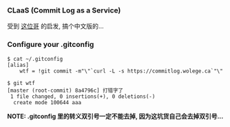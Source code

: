 ### CLaaS (Commit Log as a Service)

受到 [这位哥](http://whatthecommit.com/index.txt) 的启发, 搞个中文版的...

### Configure your .gitconfig

```
$ cat ~/.gitconfig
[alias]
    wtf = !git commit -m"\"`curl -L -s https://commitlog.wolege.ca`"\"

$ git wtf
[master (root-commit) 8a4796c] 打错字了
 1 file changed, 0 insertions(+), 0 deletions(-)
  create mode 100644 aaa
```

**NOTE: .gitconfig 里的转义双引号一定不能去掉, 因为这坑货自己会去掉双引号...**
